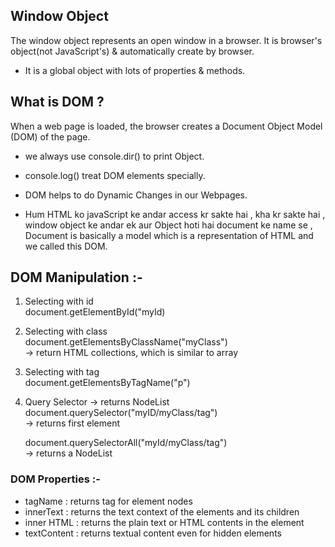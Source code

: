## Window Object
The window object represents an open window in a browser. It is browser's object(not JavaScript's) & automatically create by browser. 

 * It is a global object with lots of properties & methods.

 ## What is DOM ?
When a web page is loaded, the browser creates a Document Object Model (DOM) of the page.

*  we always use console.dir() to print Object.
*  console.log() treat DOM elements specially.
*  DOM helps to do Dynamic Changes in our Webpages.
  
*  Hum HTML ko javaScript ke andar access kr sakte hai , kha kr sakte hai , window object ke andar ek aur Object hoti hai document ke name se , Document is basically a model which is a representation of HTML and we called this DOM.

## DOM Manipulation :- 
1. Selecting with id <br>
   document.getElementById("myId)
2. Selecting with class <br>
   document.getElementsByClassName("myClass") <br> -> return HTML collections, which is similar to array
3. Selecting with tag <br>
   document.getElementsByTagName("p")
4. Query Selector -> returns NodeList
   document.querySelector("myID/myClass/tag") <br>
   -> returns first element

   document.querySelectorAll("myId/myClass/tag") <br>
   -> returns a NodeList

### DOM Properties :-
 * tagName : returns tag for element nodes
 * innerText : returns the text context of the elements and its children
 * inner HTML : returns the plain text or HTML contents in the element
 * textContent : returns textual content even for hidden elements
